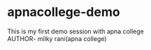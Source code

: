 # apnacollege-demo
This is my first demo session with apna college
<br>
AUTHOR- milky rani(apna college)
